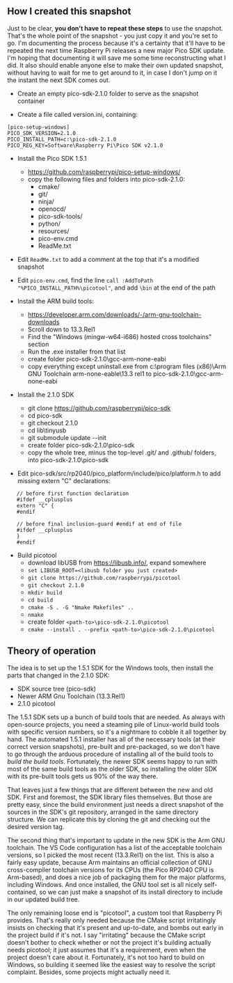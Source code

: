 ## How I created this snapshot

Just to be clear, **you don't have to repeat these steps** to use the snapshot.
That's the whole point of the snapshot - you just copy it and you're set to go.
I'm documenting the process because it's a certainty that it'll have to be
repeated the next time Raspberry Pi releases a new major Pico SDK update.
I'm hoping that documenting it will save me some time reconstructing what I did.
It also should enable anyone else to make their own updated snapshot, without
having to wait for me to get around to it, in case I don't jump on it the instant
the next SDK comes out.


* Create an empty pico-sdk-2.1.0 folder to serve as the snapshot container

* Create a file called version.ini, containing:
```
[pico-setup-windows]
PICO_SDK_VERSION=2.1.0
PICO_INSTALL_PATH=c:\pico-sdk-2.1.0
PICO_REG_KEY=Software\Raspberry Pi\Pico SDK v2.1.0
```

* Install the Pico SDK 1.5.1
   * https://github.com/raspberrypi/pico-setup-windows/
   * copy the following files and folders into pico-sdk-2.1.0:
       * cmake/
       * git/
       * ninja/
       * openocd/
       * pico-sdk-tools/
       * python/
       * resources/
       * pico-env.cmd
       * ReadMe.txt

* Edit `ReadMe.txt` to add a comment at the top that it's a modified snapshot

* Edit `pico-env.cmd`, find the line `call :AddToPath "%PICO_INSTALL_PATH%\picotool"`, and add `\bin` at the end of the path

* Install the ARM build tools:
   * https://developer.arm.com/downloads/-/arm-gnu-toolchain-downloads
   * Scroll down to 13.3.Rel1
   * Find the "Windows (mingw-w64-i686) hosted cross toolchains" section
   * Run the .exe installer from that list
   * create folder pico-sdk-2.1.0\gcc-arm-none-eabi
   * copy everything except uninstall.exe from c:\program files (x86)\Arm GNU Toolchain arm-none-eable\13.3 rel1 to pico-sdk-2.1.0\gcc-arm-none-eabi

* Install the 2.1.0 SDK
   * git clone https://github.com/raspberrypi/pico-sdk
   * cd pico-sdk
   * git checkout 2.1.0
   * cd lib\tinyusb
   * git submodule update --init
   * create folder pico-sdk-2.1.0\pico-sdk
   * copy the whole tree, minus the top-level .git/ and .github/ folders, into pico-sdk-2.1.0\pico-sdk

* Edit pico-sdk/src/rp2040/pico_platform/include/pico/platform.h to add missing extern "C" declarations:
```
   // before first function declaration
   #ifdef __cplusplus
   extern "C" {
   #endif

   // before final inclusion-guard #endif at end of file
   #ifdef __cplusplus
   }
   #endif
```

* Build picotool
   * download libUSB from https://libusb.info/, expand somewhere
   * `set LIBUSB_ROOT=<libusb folder you just created>`
   * `git clone https://github.com/raspberrypi/picotool`
   * `git checkout 2.1.0`
   * `mkdir build`
   * `cd build`
   * `cmake -S . -G "Nmake Makefiles" ..`
   * `nmake`
   * create folder `<path-to>\pico-sdk-2.1.0\picotool`
   * `cmake --install . --prefix <path-to>\pico-sdk-2.1.0\picotool`


## Theory of operation

The idea is to set up the 1.5.1 SDK for the Windows tools, then install
the parts that changed in the 2.1.0 SDK:

  - SDK source tree (pico-sdk)
  - Newer ARM Gnu Toolchain (13.3.Rel1)
  - 2.1.0 picotool

The 1.5.1 SDK sets up a bunch of build tools that are needed.  As always
with open-source projects, you need a steaming pile of Linux-world build
tools with specific version numbers, so it's a nightmare to cobble it all
together by hand.  The automated 1.5.1 installer has all of the necessary
tools (at their correct version snapshots), pre-built and pre-packaged,
so we don't have to go through the arduous procedure of installing all
of the build tools to *build the build tools*.  Fortunately, the newer
SDK seems happy to run with most of the same build tools as the older
SDK, so installing the older SDK with its pre-built tools gets us 90%
of the way there.

That leaves just a few things that are different between the new and
old SDK.  First and foremost, the SDK library files themselves.  But
those are pretty easy, since the build environment just needs a direct
snapshot of the sources in the SDK's git repository, arranged in the
same directory structure.  We can replicate this by cloning the git
and checking out the desired version tag.

The second thing that's important to update in the new SDK is the
Arm GNU toolchain.  The VS Code configuration has a list of the
acceptable toolchain versions, so I picked the most recent (13.3.Rel1)
on the list.  This is also a fairly easy update, because Arm maintains
an official collection of GNU cross-compiler toolchain versions for its 
CPUs (the Pico RP2040 CPU is Arm-based), and does a nice job of
packaging them for the major platforms, including Windows.  And
once installed, the GNU tool set is all nicely self-contained, so
we can just make a snapshot of its install directory to include in our
updated build tree.

The only remaining loose end is "picotool", a custom tool that Raspberry
Pi provides.  That's really only needed because the CMake script
irritatingly insists on checking that it's present and up-to-date,
and bombs out early in the project build if it's not.  I say
"irritating" because the CMake script doesn't bother to check
whether or not the project it's building actually needs picotool;
it just assumes that it's a requirement, even when the project doesn't
care about it.  Fortunately, it's not too hard to build on Windows,
so building it seemed like the easiest way to resolve the script
complaint.  Besides, some projects might actually need it.

